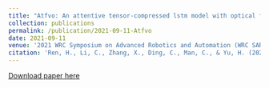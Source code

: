 ```yaml
---
title: "Atfvo: An attentive tensor-compressed lstm model with optical flow features for monocular visual odometry"
collection: publications
permalink: /publication/2021-09-11-Atfvo
date: 2021-09-11
venue: '2021 WRC Symposium on Advanced Robotics and Automation (WRC SARA)'
citation: 'Ren, H., Li, C., Zhang, X., Ding, C., Man, C., & Yu, H. (2021, September). Atfvo: An attentive tensor-compressed lstm model with optical flow features for monocular visual odometry. In 2021 WRC Symposium on Advanced Robotics and Automation (WRC SARA) (pp. 79-85). IEEE.'
---
```


[Download paper here](https://ieeexplore.ieee.org/stamp/stamp.jsp?tp=&arnumber=9612673)


